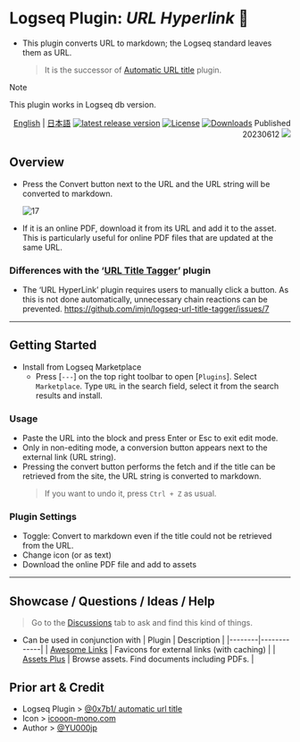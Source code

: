 # Logseq Plugin: *URL Hyperlink* 🔗

- This plugin converts URL to markdown; the Logseq standard leaves them as URL.
  > It is the successor of [Automatic URL title](https://github.com/0x7b1/logseq-plugin-automatic-url-title) plugin.

> [!NOTE]
> This plugin works in Logseq db version.

<div align="right">

[English](https://github.com/YU000jp/logseq-plugin-confirmation-hyperlink) | [日本語](https://github.com/YU000jp/logseq-plugin-confirmation-hyperlink/blob/main/readme.ja.md) [![latest release version](https://img.shields.io/github/v/release/YU000jp/logseq-plugin-confirmation-hyperlink)](https://github.com/YU000jp/logseq-plugin-confirmation-hyperlink/releases)
[![License](https://img.shields.io/github/license/YU000jp/logseq-plugin-confirmation-hyperlink?color=blue)](https://github.com/YU000jp/logseq-plugin-confirmation-hyperlink/LICENSE)
[![Downloads](https://img.shields.io/github/downloads/YU000jp/logseq-plugin-confirmation-hyperlink/total.svg)](https://github.com/YU000jp/logseq-plugin-confirmation-hyperlink/releases)
 Published 20230612 <a href="https://www.buymeacoffee.com/yu000japan"><img src="https://img.buymeacoffee.com/button-api/?text=Buy me a pizza&emoji=🍕&slug=yu000japan&button_colour=FFDD00&font_colour=000000&font_family=Poppins&outline_colour=000000&coffee_colour=ffffff" /></a>
 </div>

## Overview

- Press the Convert button next to the URL and the URL string will be converted to markdown.

  ![17](https://github.com/user-attachments/assets/10ccacc6-d217-45e1-aa58-d64cf3bc3b14)

- If it is an online PDF, download it from its URL and add it to the asset. This is particularly useful for online PDF files that are updated at the same URL.

### Differences with the ‘[URL Title Tagger](https://github.com/imjn/logseq-url-title-tagger)’ plugin

- The ‘URL HyperLink’ plugin requires users to manually click a button. As this is not done automatically, unnecessary chain reactions can be prevented. https://github.com/imjn/logseq-url-title-tagger/issues/7

---

## Getting Started

- Install from Logseq Marketplace
  - Press [`---`] on the top right toolbar to open [`Plugins`]. Select `Marketplace`. Type `URL` in the search field, select it from the search results and install.

### Usage

- Paste the URL into the block and press Enter or Esc to exit edit mode.
- Only in non-editing mode, a conversion button appears next to the external link (URL string).
- Pressing the convert button performs the fetch and if the title can be retrieved from the site, the URL string is converted to markdown.
  > If you want to undo it, press `Ctrl + Z` as usual.

### Plugin Settings

- Toggle: Convert to markdown even if the title could not be retrieved from the URL.
- Change icon (or as text)
- Download the online PDF file and add to assets

---

## Showcase / Questions / Ideas / Help

> Go to the [Discussions](https://github.com/YU000jp/logseq-plugin-confirmation-hyperlink/discussions) tab to ask and find this kind of things.

- Can be used in conjunction with
  | Plugin | Description |
  |--------|-------------|
  | [Awesome Links](https://github.com/yoyurec/logseq-awesome-links) | Favicons for external links (with caching) |
  | [Assets Plus](https://github.com/xyhp915/logseq-assets-plus/) | Browse assets. Find documents including PDFs. |


## Prior art & Credit

- Logseq Plugin > [@0x7b1/ automatic url title](https://github.com/0x7b1/logseq-plugin-automatic-url-title)
- Icon > [icooon-mono.com](https://icooon-mono.com/11386-%e3%82%a4%e3%83%b3%e3%82%bf%e3%83%bc%e3%83%8d%e3%83%83%e3%83%88%e3%81%ae%e3%82%a2%e3%82%a4%e3%82%b3%e3%83%b33/)
- Author > [@YU000jp](https://github.com/YU000jp)
